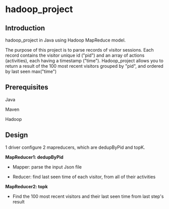 # hadoop_project

## Introduction
hadoop_project in Java using Hadoop MapReduce model.

The purpose of this project is to parse records of visitor sessions. Each record contains the visitor unique id ("pid") and an array of actions (activities), each having a timestamp ("time"). Hadoop_project allows you to return a result of the 100 most recent visitors grouped by "pid", and ordered by last seen max("time")

## Prerequisites
Java

Maven

Hadoop

## Design

1 driver configure 2 mapreducers, which are dedupByPid and topK.
 
**MapReducer1: dedupByPid**
  
   - Mapper: parse the input Json file 
  
   - Reducer: find last seen time of each visitor, from all of their activities


**MapReducer2: topk**
  
   - Find the 100 most recent visitors and their last seen time from last step's result

